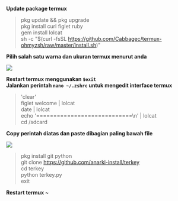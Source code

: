 **Update package termux**

> pkg update && pkg upgrade           
> pkg install curl figlet ruby                         
> gem install lolcat                                
> sh -c "$(curl -fsSL https://github.com/Cabbagec/termux-ohmyzsh/raw/master/install.sh)"   

**Pilih salah satu warna dan ukuran termux menurut anda**

![](https://i.ibb.co/yf5YpVZ/photo-2020-11-24-20-16-05.jpg)

**Restart termux menggunakan `$exit`**                                  
**Jalankan perintah `nano ~/.zshrc` untuk mengedit interface termux**

> 'clear'               
> figlet welcome | lolcat                  
> date | lolcat                   
> echo '============================\n' | lolcat              
> cd /sdcard                        

**Copy perintah diatas dan paste dibagian paling bawah file**

![](https://i.ibb.co/sVYQ0Nj/photo-2020-11-24-20-16-02.jpg)

> pkg install git python                          
> git clone https://github.com/anarki-install/terkey    
> cd terkey                           
> python terkey.py                        
> exit                              

**Restart termux ~**
